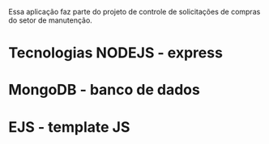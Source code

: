 Essa aplicação faz parte do projeto de controle de solicitações de compras 
do setor de manutenção.

# Tecnologias NODEJS - express
# MongoDB - banco de dados
# EJS - template JS